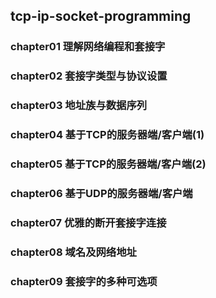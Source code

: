 ## tcp-ip-socket-programming### chapter01 理解网络编程和套接字### chapter02 套接字类型与协议设置### chapter03 地址族与数据序列### chapter04 基于TCP的服务器端/客户端(1)### chapter05 基于TCP的服务器端/客户端(2)### chapter06 基于UDP的服务器端/客户端### chapter07 优雅的断开套接字连接### chapter08 域名及网络地址### chapter09 套接字的多种可选项